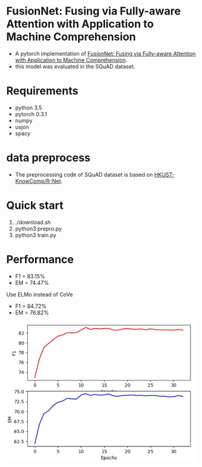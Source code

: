 # FusionNet: Fusing via Fully-aware Attention with Application to Machine Comprehension
* A pytorch implementation of [FusionNet: Fusing via Fully-aware Attention with Application to Machine Comprehension](https://openreview.net/pdf?id=BJIgi_eCZ).
* this model was evaluated in the SQuAD dataset.

# Requirements
* python 3.5
* pytorch 0.3.1
* numpy
* usjon
* spacy

# data preprocess
* The preprocessing code of SQuAD dataset is based on [HKUST-KnowComp/R-Net](https://github.com/HKUST-KnowComp/R-Net).


# Quick start
1. ./download.sh
2. python3 prepro.py
3. python3 train.py

# Performance
* F1 = 83.15%
* EM = 74.47%

Use ELMo instead of CoVe
* F1 = 84.72%
* EM = 76.82%

![scores.jpg](./scores.jpg)
